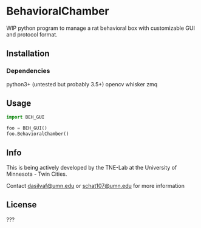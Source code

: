 # BehavioralChamber

WIP python program to manage a rat behavioral box with customizable GUI and protocol format.

## Installation

### Dependencies
python3+ (untested but probably 3.5+)
opencv
whisker
zmq

## Usage

```python
import BEH_GUI

foo = BEH_GUI()
foo.BehavioralChamber()
```

## Info

This is being actively developed by the TNE-Lab at the University of Minnesota - Twin Cities.

Contact dasilvaf@umn.edu or schat107@umn.edu for more information

## License

???
